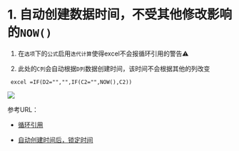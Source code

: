# 	1. 自动创建数据时间，不受其他修改影响的`NOW()`

1. 在`选项`下的`公式`启用`迭代计算`使得excel不会报循环引用的警告⚠

2. 此处的`C列`会自动根据`D列`数据创建时间，该时间不会根据其他的列改变

```
 excel =IF(D2="","",IF(C2="",NOW(),C2))
```

   
![](https://i.loli.net/2019/10/17/gZhRXkd2zKNyvmn.jpg)

   

参考URL：

+ [循环引用](https://jingyan.baidu.com/article/20b68a8851fc1e796dec6262.html)

+ [自动创建时间后，锁定时间](https://zhidao.baidu.com/question/94537286.html)



